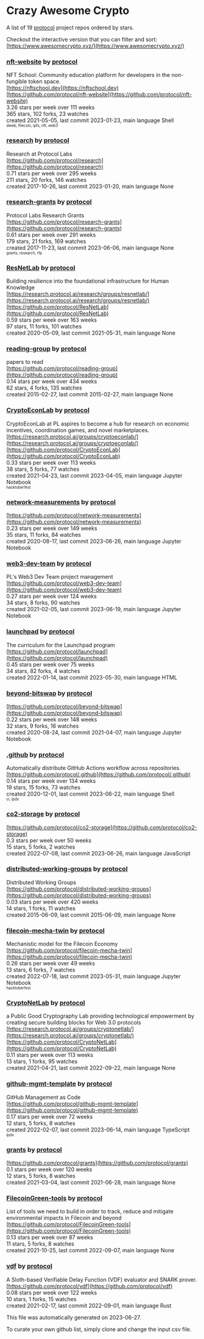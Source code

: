 # Crazy Awesome Crypto
A list of 19 [protocol](https://github.com/protocol) project repos ordered by stars.  

Checkout the interactive version that you can filter and sort: 
[https://www.awesomecrypto.xyz/](https://www.awesomecrypto.xyz/)  


### [nft-website](https://github.com/protocol/nft-website) by [protocol](https://github.com/protocol)  
NFT School: Community education platform for developers in the non-fungible token space.  
[https://nftschool.dev](https://nftschool.dev)  
[https://github.com/protocol/nft-website](https://github.com/protocol/nft-website)  
3.26 stars per week over 111 weeks  
365 stars, 102 forks, 23 watches  
created 2021-05-05, last commit 2023-01-23, main language Shell  
<sub><sup>dweb, filecoin, ipfs, nft, web3</sup></sub>


### [research](https://github.com/protocol/research) by [protocol](https://github.com/protocol)  
Research at Protocol Labs  
[https://github.com/protocol/research](https://github.com/protocol/research)  
0.71 stars per week over 295 weeks  
211 stars, 20 forks, 146 watches  
created 2017-10-26, last commit 2023-01-20, main language None  


### [research-grants](https://github.com/protocol/research-grants) by [protocol](https://github.com/protocol)  
Protocol Labs Research Grants  
[https://github.com/protocol/research-grants](https://github.com/protocol/research-grants)  
0.61 stars per week over 291 weeks  
179 stars, 21 forks, 169 watches  
created 2017-11-23, last commit 2023-06-06, main language None  
<sub><sup>grants, research, rfp</sup></sub>


### [ResNetLab](https://github.com/protocol/ResNetLab) by [protocol](https://github.com/protocol)  
Building resilience into the foundational infrastructure for Human Knowledge  
[https://research.protocol.ai/research/groups/resnetlab/](https://research.protocol.ai/research/groups/resnetlab/)  
[https://github.com/protocol/ResNetLab](https://github.com/protocol/ResNetLab)  
0.59 stars per week over 163 weeks  
97 stars, 11 forks, 101 watches  
created 2020-05-09, last commit 2021-05-31, main language None  


### [reading-group](https://github.com/protocol/reading-group) by [protocol](https://github.com/protocol)  
papers to read  
[https://github.com/protocol/reading-group](https://github.com/protocol/reading-group)  
0.14 stars per week over 434 weeks  
62 stars, 4 forks, 135 watches  
created 2015-02-27, last commit 2015-02-27, main language None  


### [CryptoEconLab](https://github.com/protocol/CryptoEconLab) by [protocol](https://github.com/protocol)  
CryptoEconLab at PL aspires to become a hub for research on economic incentives, coordination games, and novel marketplaces.  
[https://research.protocol.ai/groups/cryptoeconlab/](https://research.protocol.ai/groups/cryptoeconlab/)  
[https://github.com/protocol/CryptoEconLab](https://github.com/protocol/CryptoEconLab)  
0.33 stars per week over 113 weeks  
38 stars, 5 forks, 77 watches  
created 2021-04-23, last commit 2023-04-05, main language Jupyter Notebook  
<sub><sup>hacktoberfest</sup></sub>


### [network-measurements](https://github.com/protocol/network-measurements) by [protocol](https://github.com/protocol)  
  
[https://github.com/protocol/network-measurements](https://github.com/protocol/network-measurements)  
0.23 stars per week over 149 weeks  
35 stars, 11 forks, 84 watches  
created 2020-08-17, last commit 2023-06-26, main language Jupyter Notebook  


### [web3-dev-team](https://github.com/protocol/web3-dev-team) by [protocol](https://github.com/protocol)  
PL's Web3 Dev Team project management  
[https://github.com/protocol/web3-dev-team](https://github.com/protocol/web3-dev-team)  
0.27 stars per week over 124 weeks  
34 stars, 8 forks, 90 watches  
created 2021-02-05, last commit 2023-06-19, main language Jupyter Notebook  


### [launchpad](https://github.com/protocol/launchpad) by [protocol](https://github.com/protocol)  
The curriculum for the Launchpad program  
[https://github.com/protocol/launchpad](https://github.com/protocol/launchpad)  
0.45 stars per week over 75 weeks  
34 stars, 82 forks, 4 watches  
created 2022-01-14, last commit 2023-05-30, main language HTML  


### [beyond-bitswap](https://github.com/protocol/beyond-bitswap) by [protocol](https://github.com/protocol)  
  
[https://github.com/protocol/beyond-bitswap](https://github.com/protocol/beyond-bitswap)  
0.22 stars per week over 148 weeks  
32 stars, 9 forks, 16 watches  
created 2020-08-24, last commit 2021-04-07, main language Jupyter Notebook  


### [.github](https://github.com/protocol/.github) by [protocol](https://github.com/protocol)  
Automatically distribute GitHub Actions workflow across repositories.  
[https://github.com/protocol/.github](https://github.com/protocol/.github)  
0.14 stars per week over 134 weeks  
19 stars, 15 forks, 73 watches  
created 2020-12-01, last commit 2023-06-22, main language Shell  
<sub><sup>ci, ipdx</sup></sub>


### [co2-storage](https://github.com/protocol/co2-storage) by [protocol](https://github.com/protocol)  
  
[https://github.com/protocol/co2-storage](https://github.com/protocol/co2-storage)  
0.3 stars per week over 50 weeks  
15 stars, 5 forks, 2 watches  
created 2022-07-08, last commit 2023-06-26, main language JavaScript  


### [distributed-working-groups](https://github.com/protocol/distributed-working-groups) by [protocol](https://github.com/protocol)  
Distributed Working Groups  
[https://github.com/protocol/distributed-working-groups](https://github.com/protocol/distributed-working-groups)  
0.03 stars per week over 420 weeks  
14 stars, 1 forks, 11 watches  
created 2015-06-09, last commit 2015-06-09, main language None  


### [filecoin-mecha-twin](https://github.com/protocol/filecoin-mecha-twin) by [protocol](https://github.com/protocol)  
Mechanistic model for the Filecoin Economy  
[https://github.com/protocol/filecoin-mecha-twin](https://github.com/protocol/filecoin-mecha-twin)  
0.26 stars per week over 49 weeks  
13 stars, 6 forks, 7 watches  
created 2022-07-18, last commit 2023-05-31, main language Jupyter Notebook  
<sub><sup>hacktoberfest</sup></sub>


### [CryptoNetLab](https://github.com/protocol/CryptoNetLab) by [protocol](https://github.com/protocol)  
a Public Good Cryptography Lab providing technological empowerment by creating secure building blocks for Web 3.0 protocols  
[https://research.protocol.ai/groups/cryptonetlab/](https://research.protocol.ai/groups/cryptonetlab/)  
[https://github.com/protocol/CryptoNetLab](https://github.com/protocol/CryptoNetLab)  
0.11 stars per week over 113 weeks  
13 stars, 1 forks, 95 watches  
created 2021-04-21, last commit 2022-09-22, main language None  


### [github-mgmt-template](https://github.com/protocol/github-mgmt-template) by [protocol](https://github.com/protocol)  
GitHub Management as Code  
[https://github.com/protocol/github-mgmt-template](https://github.com/protocol/github-mgmt-template)  
0.17 stars per week over 72 weeks  
12 stars, 5 forks, 8 watches  
created 2022-02-07, last commit 2023-06-14, main language TypeScript  
<sub><sup>ipdx</sup></sub>


### [grants](https://github.com/protocol/grants) by [protocol](https://github.com/protocol)  
  
[https://github.com/protocol/grants](https://github.com/protocol/grants)  
0.1 stars per week over 120 weeks  
12 stars, 5 forks, 8 watches  
created 2021-03-04, last commit 2021-06-28, main language None  


### [FilecoinGreen-tools](https://github.com/protocol/FilecoinGreen-tools) by [protocol](https://github.com/protocol)  
List of tools we need to build in order to track, reduce and mitigate environmental impacts in Filecoin and beyond  
[https://github.com/protocol/FilecoinGreen-tools](https://github.com/protocol/FilecoinGreen-tools)  
0.13 stars per week over 87 weeks  
11 stars, 5 forks, 8 watches  
created 2021-10-25, last commit 2022-09-07, main language None  


### [vdf](https://github.com/protocol/vdf) by [protocol](https://github.com/protocol)  
A Sloth-based Verifiable Delay Function (VDF) evaluator and SNARK prover.  
[https://github.com/protocol/vdf](https://github.com/protocol/vdf)  
0.08 stars per week over 122 weeks  
10 stars, 1 forks, 15 watches  
created 2021-02-17, last commit 2022-09-01, main language Rust  


This file was automatically generated on 2023-06-27.  

To curate your own github list, simply clone and change the input csv file.  